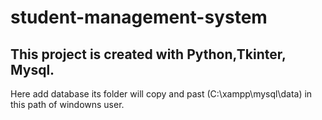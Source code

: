 # student-management-system
## This project is created with Python,Tkinter, Mysql. 
Here add database its folder will copy and past (C:\xampp\mysql\data) in this path of windowns user.
